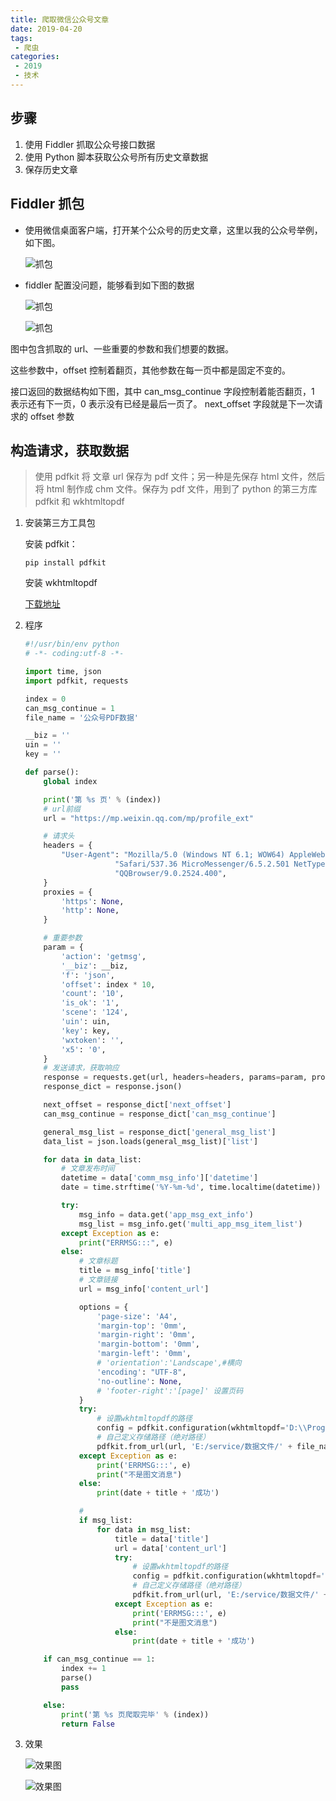 ```yaml
---
title: 爬取微信公众号文章
date: 2019-04-20
tags:
 - 爬虫
categories:
 - 2019
 - 技术
---
```



## 步骤

1. 使用 Fiddler 抓取公众号接口数据
2. 使用 Python 脚本获取公众号所有历史文章数据
3. 保存历史文章

## Fiddler 抓包

* 使用微信桌面客户端，打开某个公众号的历史文章，这里以我的公众号举例，如下图。

    ![抓包](https://gitee.com/chen-zq/bgimages/raw/master/img/20200904175325.png?imgslim)
    
*  fiddler 配置没问题，能够看到如下图的数据

    ![抓包](https://gitee.com/chen-zq/bgimages/raw/master/img/20200904175541.png?imgslim)

    ![抓包](https://gitee.com/chen-zq/bgimages/raw/master/img/20200904175926.png?imgslim)

图中包含抓取的 url、一些重要的参数和我们想要的数据。

这些参数中，offset 控制着翻页，其他参数在每一页中都是固定不变的。

接口返回的数据结构如下图，其中 can_msg_continue 字段控制着能否翻页，1 表示还有下一页，0 表示没有已经是最后一页了。 next_offset 字段就是下一次请求的 offset 参数

## 构造请求，获取数据

> 使用 pdfkit 将 文章 url 保存为 pdf 文件；另一种是先保存 html 文件，然后将 html 制作成 chm 文件。保存为 pdf 文件，用到了 python 的第三方库 pdfkit 和 wkhtmltopdf

1. 安装第三方工具包

    安装 pdfkit：

    `pip install pdfkit`

    安装 wkhtmltopdf

    [下载地址](https://wkhtmltopdf.org/downloads.html) 
2. 程序

    ``` python
    #!/usr/bin/env python
    # -*- coding:utf-8 -*-

    import time, json
    import pdfkit, requests

    index = 0
    can_msg_continue = 1
    file_name = '公众号PDF数据'

    __biz = ''
    uin = ''
    key = ''

    def parse():
        global index

        print('第 %s 页' % (index))
        # url前缀
        url = "https://mp.weixin.qq.com/mp/profile_ext"

        # 请求头
        headers = {
            "User-Agent": "Mozilla/5.0 (Windows NT 6.1; WOW64) AppleWebKit/537.36 (KHTML, like Gecko) Chrome/39.0.2171.95 "
                        "Safari/537.36 MicroMessenger/6.5.2.501 NetType/WIFI WindowsWechat QBCore/3.43.901.400 "
                        "QQBrowser/9.0.2524.400",
        }
        proxies = {
            'https': None,
            'http': None,
        }

        # 重要参数
        param = {
            'action': 'getmsg',
            '__biz': __biz,
            'f': 'json',
            'offset': index * 10,
            'count': '10',
            'is_ok': '1',
            'scene': '124',
            'uin': uin,
            'key': key,
            'wxtoken': '',
            'x5': '0',
        }
        # 发送请求，获取响应
        response = requests.get(url, headers=headers, params=param, proxies=proxies)
        response_dict = response.json()

        next_offset = response_dict['next_offset']
        can_msg_continue = response_dict['can_msg_continue']

        general_msg_list = response_dict['general_msg_list']
        data_list = json.loads(general_msg_list)['list']

        for data in data_list:
            # 文章发布时间
            datetime = data['comm_msg_info']['datetime']
            date = time.strftime('%Y-%m-%d', time.localtime(datetime))

            try:
                msg_info = data.get('app_msg_ext_info')
                msg_list = msg_info.get('multi_app_msg_item_list')
            except Exception as e:
                print("ERRMSG:::", e)
            else:
                # 文章标题
                title = msg_info['title']
                # 文章链接
                url = msg_info['content_url']

                options = {
                    'page-size': 'A4',
                    'margin-top': '0mm',
                    'margin-right': '0mm',
                    'margin-bottom': '0mm',
                    'margin-left': '0mm',
                    # 'orientation':'Landscape',#横向
                    'encoding': "UTF-8",
                    'no-outline': None,
                    # 'footer-right':'[page]' 设置页码
                }
                try:
                    # 设置wkhtmltopdf的路径
                    config = pdfkit.configuration(wkhtmltopdf='D:\\Program Files\wkhtmltopdf\\bin\\wkhtmltopdf.exe')
                    # 自己定义存储路径（绝对路径）
                    pdfkit.from_url(url, 'E:/service/数据文件/' + file_name + '/' + date + title + '.pdf', configuration=config)
                except Exception as e:
                    print('ERRMSG:::', e)
                    print("不是图文消息")
                else:
                    print(date + title + '成功')

                #
                if msg_list:
                    for data in msg_list:
                        title = data['title']
                        url = data['content_url']
                        try:
                            # 设置wkhtmltopdf的路径
                            config = pdfkit.configuration(wkhtmltopdf='D:\\Program Files\wkhtmltopdf\\bin\\wkhtmltopdf.exe')
                            # 自己定义存储路径（绝对路径）
                            pdfkit.from_url(url, 'E:/service/数据文件/' + file_name + '/' + date + title + '.pdf', configuration=config)
                        except Exception as e:
                            print('ERRMSG:::', e)
                            print("不是图文消息")
                        else:
                            print(date + title + '成功')

        if can_msg_continue == 1:
            index += 1
            parse()
            pass

        else:
            print('第 %s 页爬取完毕' % (index))
            return False

    ```
3. 效果

    ![效果图](https://gitee.com/chen-zq/bgimages/raw/master/img/20200904181205.png?imgslim)

    ![效果图](https://gitee.com/chen-zq/bgimages/raw/master/img/20200904181303.png?imgslim)